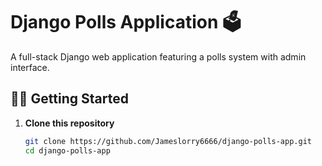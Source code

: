 # Django Polls Application 🗳️

A full-stack Django web application featuring a polls system with admin interface.

## 🏃‍♂️ Getting Started

1. **Clone this repository**
   ```bash
   git clone https://github.com/Jameslorry6666/django-polls-app.git
   cd django-polls-app